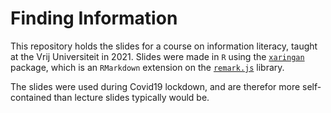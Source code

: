 # Finding Information
This repository holds the slides for a course on information literacy, taught at the Vrij Universiteit in 2021. Slides were made in `R` using the [`xaringan`](https://github.com/yihui/xaringan) package, which is an `RMarkdown` extension on the [`remark.js`](https://remarkjs.com/) library.

The slides were used during Covid19 lockdown, and are therefor more self-contained than lecture slides typically would be. 
